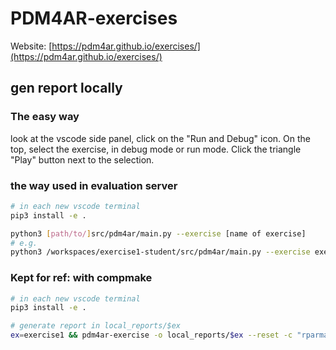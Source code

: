 # PDM4AR-exercises

Website: [https://pdm4ar.github.io/exercises/](https://pdm4ar.github.io/exercises/)

## gen report locally

### The easy way
look at the vscode side panel, click on the "Run and Debug" icon. On the top, select the exercise, in debug mode or run mode. Click the triangle "Play" button next to the selection.

### the way used in evaluation server
```bash
# in each new vscode terminal
pip3 install -e .

python3 [path/to/]src/pdm4ar/main.py --exercise [name of exercise]
# e.g.
python3 /workspaces/exercise1-student/src/pdm4ar/main.py --exercise exercise1
```

### Kept for ref: with compmake
```bash
# in each new vscode terminal
pip3 install -e .

# generate report in local_reports/$ex
ex=exercise1 && pdm4ar-exercise -o local_reports/$ex --reset -c "rparmake" --exercises $ex
```

